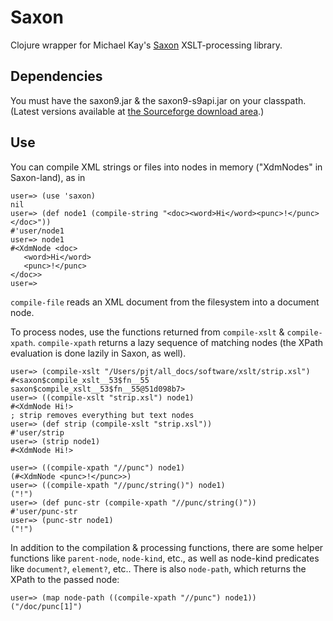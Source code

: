 Saxon
=====

Clojure wrapper for Michael Kay's [Saxon][saxonica] XSLT-processing library. 

Dependencies
------------

You must have the saxon9.jar & the saxon9-s9api.jar on your classpath. (Latest
versions available at [the Sourceforge download area][sfdl].)

Use
---

You can compile XML strings or files into nodes in memory ("XdmNodes" in 
Saxon-land), as in

    user=> (use 'saxon)
    nil
    user=> (def node1 (compile-string "<doc><word>Hi</word><punc>!</punc></doc>"))
    #'user/node1
    user=> node1
    #<XdmNode <doc>
       <word>Hi</word>
       <punc>!</punc>
    </doc>>
    user=>

`compile-file` reads an XML document from the filesystem into a document node.

To process nodes, use the functions returned from `compile-xslt` & `compile-xpath`. 
`compile-xpath` returns a lazy sequence of matching nodes (the XPath evaluation is
done lazily in Saxon, as well).

    user=> (compile-xslt "/Users/pjt/all_docs/software/xslt/strip.xsl")
    #<saxon$compile_xslt__53$fn__55 saxon$compile_xslt__53$fn__55@51d098b7>
    user=> ((compile-xslt "strip.xsl") node1)
    #<XdmNode Hi!>
    ; strip removes everything but text nodes
    user=> (def strip (compile-xslt "strip.xsl"))
    #'user/strip
    user=> (strip node1)
    #<XdmNode Hi!>

    user=> ((compile-xpath "//punc") node1)
    (#<XdmNode <punc>!</punc>>)
    user=> ((compile-xpath "//punc/string()") node1)
    ("!")
    user=> (def punc-str (compile-xpath "//punc/string()"))
    #'user/punc-str
    user=> (punc-str node1)
    ("!")


In addition to the compilation & processing functions, there are some helper
functions like `parent-node`, `node-kind`, etc., as well as node-kind predicates
like `document?`, `element?`, etc.. There is also `node-path`, which returns the
XPath to the passed node:

    user=> (map node-path ((compile-xpath "//punc") node1))
    ("/doc/punc[1]")
 


   [saxonica]: http://saxonica.com/
   [sfdl]: http://sourceforge.net/project/showfiles.php?group_id=29872&package_id=21888
